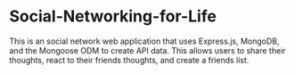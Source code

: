 # Social-Networking-for-Life
This is an social network web application that uses Express.js, MongoDB, and the Mongoose ODM to create API data. This allows users to share their thoughts, react to their friends thoughts, and create a friends list.
